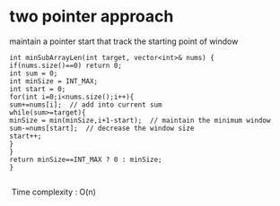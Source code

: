 # two pointer approach
maintain a pointer start that track the starting point of window
​
```
int minSubArrayLen(int target, vector<int>& nums) {
if(nums.size()==0) return 0;
int sum = 0;
int minSize = INT_MAX;
int start = 0;
for(int i=0;i<nums.size();i++){
sum+=nums[i];  // add into current sum
while(sum>=target){
minSize = min(minSize,i+1-start);  // maintain the minimum window
sum-=nums[start];  // decrease the window size
start++;
}
}
return minSize==INT_MAX ? 0 : minSize;
}
​
```
​
Time complexity : O(n)